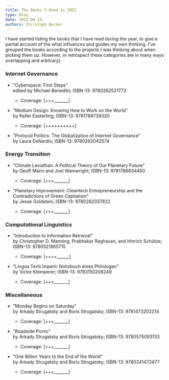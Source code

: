 ```yaml
---
title: The Books I Read in 2022
type: blog
date: 2022-04-14
authors: Christoph Becker
---
```


I have started listing the books that I have read during the year, to give a partial account of the what influences and guides my own thinking. I’ve grouped the books according to the projects I was thinking about when picking them up. However, in retrospect these categories are in many ways overlapping and arbitrary).

### **Internet Governance**

* "Cyberspace: First Steps"<br/>
    edited by Michael Benedikt; ISBN-13: 9780262521772
    * Coverage: [+++\_\_\_\_\_\_\_]

* "Medium Design: Knowing How to Work on the World"<br/>
    by Keller Easterling; ISBN-13: 9781788739320
    * Coverage: [++++++++++]

* "Protocol Politics: The Globalization of Internet Governance"<br/>
    by Laura DeNardis; ISBN-13: 9780262042574

### **Energy Transition**

* "Climate Leviathan: A Political Theory of Our Planetary Future"<br/>
    by Geoff Mann and Joel Wainwright; ISBN-13: 9781786634450
    * Coverage: [+++\_\_\_\_\_\_\_]

* "Planetary Improvement: Cleantech Entrepreneurship and the Contradictions of Green Capitalism"<br/>
    by Jesse Goldstein; ISBN-13: 9780262037822
    * Coverage: [+++\_\_\_\_\_\_\_]

### **Computational Linguistics**

* "Introduction to Information Retrieval"<br/>
    by Christopher D. Manning, Prabhakar Raghavan, and Hinrich Schütze; ISBN-13: 9780521865715
    * Coverage: [++++\_\_\_\_\_\_]

* "Lingua Tertii Imperii: Notizbuch eines Philologen"<br/>
    by Victor Klemperer; ISBN-13: 9783150206249
    * Coverage: [+++\_\_\_\_\_\_\_]


### **Miscellaneous**

* "Monday Begins on Saturday"<br/>
    by Arkady Strugatsky and Boris Strugatsky; ISBN-13: 9781473202214
    * Coverage: [+++\_\_\_\_\_\_\_]

* "Roadside Picnic"<br/>
    by Arkady Strugatsky and Boris Strugatsky; ISBN-13: 9780575093133
    * Coverage: [+++\_\_\_\_\_\_\_]

* "One Billion Years to the End of the World"<br/>
    by Arkady Strugatsky and Boris Strugatsky; ISBN-13: 9780241472477
    * Coverage: [+++\_\_\_\_\_\_\_]
